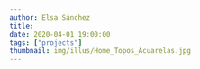```yaml
---
author: Elsa Sánchez
title:
date: 2020-04-01 19:00:00
tags: ["projects"]
thumbnail: img/illus/Home_Topos_Acuarelas.jpg
---
```

